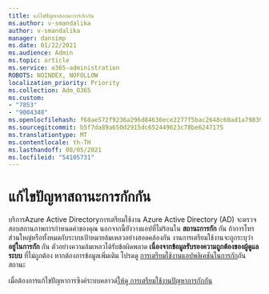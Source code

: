 ```yaml
---
title: แก้ไขปัญหาสถานะการกักกัน
ms.author: v-smandalika
author: v-smandalika
manager: dansimp
ms.date: 01/22/2021
ms.audience: Admin
ms.topic: article
ms.service: o365-administration
ROBOTS: NOINDEX, NOFOLLOW
localization_priority: Priority
ms.collection: Adm_O365
ms.custom:
- "7853"
- "9004348"
ms.openlocfilehash: f68ae572f9236a296d84636ece2277f5bac2648c60ad1a79839a9163e200080b
ms.sourcegitcommit: b5f7da89a650d2915dc652449623c78be6247175
ms.translationtype: MT
ms.contentlocale: th-TH
ms.lasthandoff: 08/05/2021
ms.locfileid: "54105731"
---
```

# <a name="troubleshoot-quarantine-state"></a>แก้ไขปัญหาสถานะการกักกัน

บริการAzure Active Directoryการเตรียมใช้งาน Azure Active Directory (AD) จะตรวจสอบสถานภาพการกําหนดค่าของคุณ นอกจากนี้ยังวางแอปที่ไม่ร้อนใน **สถานะการกัก** กัน ถ้าการโทรส่วนใหญ่หรือทั้งหมดกับระบบเป้าหมายล้มเหลวอย่างสอดคล้องกัน งานการเตรียมใช้งานจะถูกระบุว่า **อยู่ในการกัก** กัน ตัวอย่างความล้มเหลวได้รับข้อผิดพลาด **เนื่องจากข้อมูลรับรองความถูกต้องของผู้ดูแลระบบ** ที่ไม่ถูกต้อง หากต้องการข้อมูลเพิ่มเติม โปรดดู [การเตรียมใช้งานแอปพลิเคชันในการกัก](https://docs.microsoft.com/azure/active-directory/app-provisioning/application-provisioning-quarantine-status)กันสถานะ

เมื่อต้องการแก้ไขปัญหาการซิงค์ระบบคลาวด์[ให้ดู การเตรียมใช้งานปัญหาการกักกัน](https://docs.microsoft.com/azure/active-directory/cloud-sync/how-to-troubleshoot#provisioning-quarantined-problems) 
